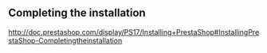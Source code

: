 ## Completing the installation


http://doc.prestashop.com/display/PS17/Installing+PrestaShop#InstallingPrestaShop-Completingtheinstallation